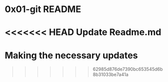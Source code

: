 # 0x01-git README
<<<<<<< HEAD
Update Readme.md
=======
# Making the necessary updates
>>>>>>> 62985d876de7390bc653545d6b8b31033be7a41a
